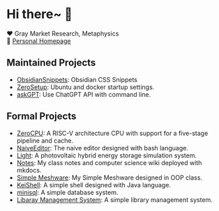 # Hi there~ 👋
❤️ Gray Market Research, Metaphysics  
🔗 [Personal Homepage](https://zerokei.top)

## Maintained Projects

- [ObsidianSnippets](https://github.com/Zerokei/ObsidianSnippets): Obsidian CSS Snippets
- [ZeroSetup](https://github.com/Zerokei/ZeroSetup): Ubuntu and docker startup settings.
- [askGPT](https://github.com/Zerokei/askGPT): Use ChatGPT API with command line.

## Formal Projects

- [ZeroCPU](https://github.com/Zerokei/ZeroCPU): A RISC-V architecture CPU with support for a five-stage pipeline and cache.
- [NaiveEditor](https://github.com/Zerokei/NaiveEditor): The naive editor designed with bash language.
- [Light](https://github.com/Zerokei/Light): A photovoltaic hybrid energy storage simulation system.
- [Notes](https://github.com/Zerokei/Notes): My class notes and computer science wiki deployed with mkdocs.
- [Simple Meshware](https://github.com/Zerokei/Simple-Meshware): My Simple Meshware designed in OOP class.
- [KeiShell](https://github.com/Zerokei/KeiShell): A simple shell designed with Java language.
- [minisql](https://github.com/Zerokei/minisql): A simple database system.
- [Libaray Management System](https://github.com/Zerokei/Library_Management_System): A simple library management system.
